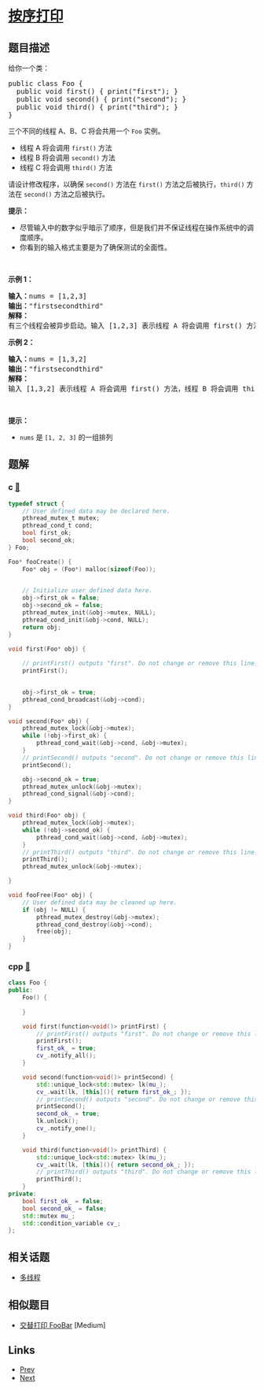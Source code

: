
# [按序打印](https://leetcode-cn.com/problems/print-in-order)

## 题目描述

<p>给你一个类：</p>

<pre>
public class Foo {
&nbsp; public void first() { print("first"); }
&nbsp; public void second() { print("second"); }
&nbsp; public void third() { print("third"); }
}</pre>

<p>三个不同的线程 A、B、C 将会共用一个&nbsp;<code>Foo</code>&nbsp;实例。</p>

<ul>
	<li>线程 A 将会调用 <code>first()</code> 方法</li>
	<li>线程 B 将会调用&nbsp;<code>second()</code> 方法</li>
	<li>线程 C 将会调用 <code>third()</code> 方法</li>
</ul>

<p>请设计修改程序，以确保 <code>second()</code> 方法在 <code>first()</code> 方法之后被执行，<code>third()</code> 方法在 <code>second()</code> 方法之后被执行。</p>

<p><strong>提示：</strong></p>

<ul>
	<li>尽管输入中的数字似乎暗示了顺序，但是我们并不保证线程在操作系统中的调度顺序。</li>
	<li>你看到的输入格式主要是为了确保测试的全面性。</li>
</ul>

<p>&nbsp;</p>

<p><strong>示例 1：</strong></p>

<pre>
<strong>输入：</strong>nums = [1,2,3]
<strong>输出：</strong>"firstsecondthird"
<strong>解释：</strong>
有三个线程会被异步启动。输入 [1,2,3] 表示线程 A 将会调用 first() 方法，线程 B 将会调用 second() 方法，线程 C 将会调用 third() 方法。正确的输出是 "firstsecondthird"。
</pre>

<p><strong>示例 2：</strong></p>

<pre>
<strong>输入：</strong>nums = [1,3,2]
<strong>输出：</strong>"firstsecondthird"
<strong>解释：</strong>
输入 [1,3,2] 表示线程 A 将会调用 first() 方法，线程 B 将会调用 third() 方法，线程 C 将会调用 second() 方法。正确的输出是 "firstsecondthird"。</pre>

<p>&nbsp;</p>

<ul>
</ul>
<strong>提示：</strong>

<ul>
	<li><code>nums</code> 是 <code>[1, 2, 3]</code> 的一组排列</li>
</ul>


## 题解

### c [🔗](print-in-order.c) 
```c
typedef struct {
    // User defined data may be declared here.
    pthread_mutex_t mutex;
    pthread_cond_t cond;
    bool first_ok;
    bool second_ok;
} Foo;

Foo* fooCreate() {
    Foo* obj = (Foo*) malloc(sizeof(Foo));
    

    // Initialize user defined data here.
    obj->first_ok = false;
    obj->second_ok = false;
    pthread_mutex_init(&obj->mutex, NULL);
    pthread_cond_init(&obj->cond, NULL);
    return obj;
}

void first(Foo* obj) {
    
    // printFirst() outputs "first". Do not change or remove this line.
    printFirst();

    
    obj->first_ok = true;
    pthread_cond_broadcast(&obj->cond);
}

void second(Foo* obj) {
    pthread_mutex_lock(&obj->mutex);
    while (!obj->first_ok) {
        pthread_cond_wait(&obj->cond, &obj->mutex);
    }
    // printSecond() outputs "second". Do not change or remove this line.
    printSecond();

    obj->second_ok = true;
    pthread_mutex_unlock(&obj->mutex);
    pthread_cond_signal(&obj->cond);
}

void third(Foo* obj) {
    pthread_mutex_lock(&obj->mutex);
    while (!obj->second_ok) {
        pthread_cond_wait(&obj->cond, &obj->mutex);
    }
    // printThird() outputs "third". Do not change or remove this line.
    printThird();
    pthread_mutex_unlock(&obj->mutex);

}

void fooFree(Foo* obj) {
    // User defined data may be cleaned up here.
    if (obj != NULL) {
        pthread_mutex_destroy(&obj->mutex);
        pthread_cond_destroy(&obj->cond);
        free(obj);
    }
}
```
### cpp [🔗](print-in-order.cpp) 
```cpp
class Foo {
public:
    Foo() {
        
    }

    void first(function<void()> printFirst) {
        // printFirst() outputs "first". Do not change or remove this line.
        printFirst();
        first_ok_ = true;
        cv_.notify_all();
    }

    void second(function<void()> printSecond) {
        std::unique_lock<std::mutex> lk(mu_);
        cv_.wait(lk, [this](){ return first_ok_; });
        // printSecond() outputs "second". Do not change or remove this line.
        printSecond();
        second_ok_ = true;
        lk.unlock();
        cv_.notify_one();
    }

    void third(function<void()> printThird) {
        std::unique_lock<std::mutex> lk(mu_);
        cv_.wait(lk, [this](){ return second_ok_; });
        // printThird() outputs "third". Do not change or remove this line.
        printThird();
    }
private:
    bool first_ok_ = false;
    bool second_ok_ = false;
    std::mutex mu_;
    std::condition_variable cv_;
};
```


## 相关话题

- [多线程](../../tags/concurrency.md) 


## 相似题目

- [交替打印 FooBar](../print-foobar-alternately/README.md)  [Medium] 


## Links

- [Prev](../print-foobar-alternately/README.md) 
- [Next](../design-bounded-blocking-queue/README.md) 

